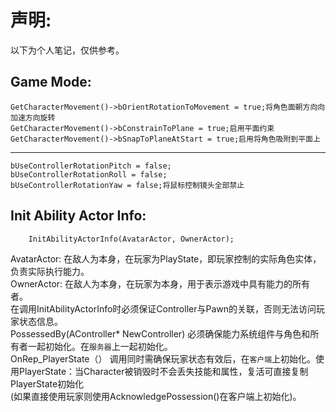 声明:
=
以下为个人笔记，仅供参考。

Game Mode:
-
    GetCharacterMovement()->bOrientRotationToMovement = true;将角色面朝方向向加速方向旋转
    GetCharacterMovement()->bConstrainToPlane = true;启用平面约束
    GetCharacterMovement()->bSnapToPlaneAtStart = true;启用将角色吸附到平面上
----------------------------------------------------------------------------------------------------
    bUseControllerRotationPitch = false;
    bUseControllerRotationRoll = false;
    bUseControllerRotationYaw = false;将鼠标控制镜头全部禁止

Init Ability Actor Info:
-
		InitAbilityActorInfo(AvatarActor, OwnerActor);
AvatarActor: 在敌人为本身，在玩家为PlayState，即玩家控制的实际角色实体，负责实际执行能力。<br>
OwnerActor: 在敌人为本身，在玩家为本身，用于表示游戏中具有能力的所有者。<br>
在调用InitAbilityActorInfo时必须保证Controller与Pawn的关联，否则无法访问玩家状态信息。<br>
		PossessedBy(AController* NewController)
必须确保能力系统组件与角色和所有者一起初始化。在`服务器`上一起初始化。<br>
		OnRep_PlayerState（）
调用同时需确保玩家状态有效后，在`客户端`上初始化。使用PlayerState：当Character被销毁时不会丢失技能和属性，复活可直接复制PlayerState初始化<br>
(如果直接使用玩家则使用AcknowledgePossession()在客户端上初始化)。<br>
